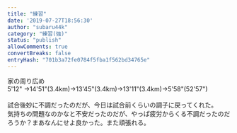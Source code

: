 ```yaml
---
title: "練習"
date: '2019-07-27T18:56:30'
author: "subaru44k"
category: "練習(強)"
status: "publish"
allowComments: true
convertBreaks: false
entryHash: "701b3a72fe0784f5fba1f562bd34765e"
---
```

家の周り広め<br>
5'12" →14'51"(3.4km)→13'45"(3.4km)→13'11"(3.4km)→5'58"(52'57")<br>
<br>
試合後妙に不調だったのだが、今日は試合前くらいの調子に戻ってくれた。<br>
気持ちの問題なのかなと不安だったのだが、やっぱ疲労からくる不調だったのだろうか？まあなんにせよ良かった。また頑張れる。
